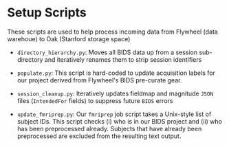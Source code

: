 # Setup Scripts

These scripts are used to help process incoming data from Flywheel (data warehoue) to Oak (Stanford storage space)

* `directory_hierarchy.py`: Moves all BIDS data up from a session sub-directory and iteratively renames them to strip session identifiers
  
* `populate.py`: This script is hard-coded to update acquisition labels for our project derived from Flywheel's BIDS pre-curate gear.
  
* `session_cleanup.py`: Iteratively updates fieldmap and magnitude `JSON` files (`IntendedFor` fields) to suppress future `BIDS` errors
  
* `update_fmriprep.py`: Our `fmriprep` job script takes a Unix-style list of subject IDs. This script checks (i) who is in our BIDS project and (ii) who has been preprocessed already. Subjects that have already been preprocessed are excluded from the resulting text output.